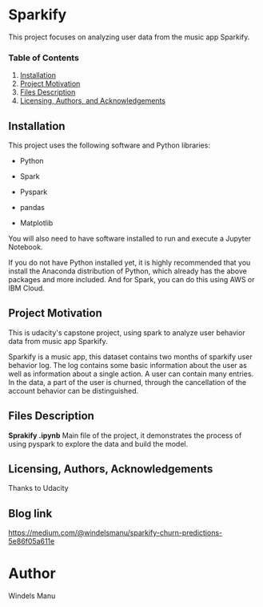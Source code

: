 # Sparkify

This project focuses on analyzing user data from the music app Sparkify. 

### Table of Contents

1. [Installation](#installation)
2. [Project Motivation](#motivation)
3. [Files Description](#files)
4. [Licensing, Authors, and Acknowledgements](#licensing)

## Installation <a name="installation"></a>

This project uses the following software and Python libraries:

* Python

* Spark

* Pyspark

* pandas

* Matplotlib

You will also need to have software installed to run and execute a Jupyter Notebook.

If you do not have Python installed yet, it is highly recommended that you install the Anaconda distribution of Python, which already has the above packages and more included. And for Spark, you can do this using AWS or IBM Cloud.

## Project Motivation<a name="motivation"></a>

This is udacity's capstone project, using spark to analyze user behavior data from music app Sparkify.

Sparkify is a music app, this dataset contains two months of sparkify user behavior log. The log contains some basic information about the user as well as information about a single action. A user can contain many entries. In the data, a part of the user is churned, through the cancellation of the account behavior can be distinguished.

## Files Description<a name="files"></a>

**Sprakify .ipynb** Main file of the project, it demonstrates the process of using pyspark to explore the data and build the model.

## Licensing, Authors, Acknowledgements<a name="licensing"></a>

Thanks to Udacity

## Blog link
https://medium.com/@windelsmanu/sparkify-churn-predictions-5e86f05a611e

# Author
Windels Manu
